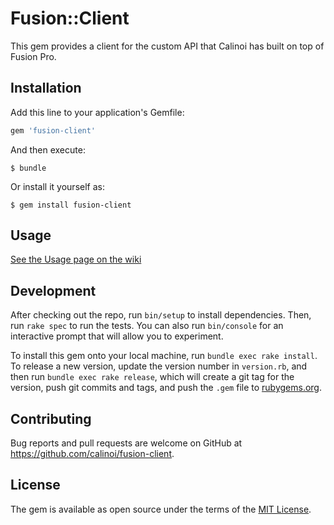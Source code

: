 # Fusion::Client

This gem provides a client for the custom API that Calinoi has built on
top of Fusion Pro.

## Installation

Add this line to your application's Gemfile:

```ruby
gem 'fusion-client'
```

And then execute:

    $ bundle

Or install it yourself as:

    $ gem install fusion-client

## Usage

[See the Usage page on the wiki](https://github.com/calinoi/fusion-client/wiki/Usage)

## Development

After checking out the repo, run `bin/setup` to install dependencies. Then, run `rake spec` to run the tests. You can also run `bin/console` for an interactive prompt that will allow you to experiment.

To install this gem onto your local machine, run `bundle exec rake install`. To release a new version, update the version number in `version.rb`, and then run `bundle exec rake release`, which will create a git tag for the version, push git commits and tags, and push the `.gem` file to [rubygems.org](https://rubygems.org).

## Contributing

Bug reports and pull requests are welcome on GitHub at https://github.com/calinoi/fusion-client.


## License

The gem is available as open source under the terms of the [MIT License](http://opensource.org/licenses/MIT).


